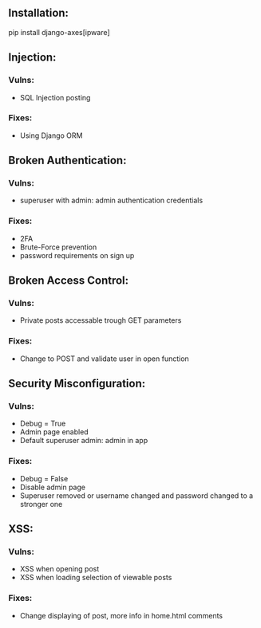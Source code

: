 ## Installation:
pip install django-axes[ipware]

## Injection:
### Vulns:
- SQL Injection posting

### Fixes:
- Using Django ORM



## Broken Authentication:
### Vulns:
- superuser with admin: admin authentication credentials
### Fixes: 
- 2FA
- Brute-Force prevention
- password requirements on sign up



## Broken Access Control:
### Vulns:
- Private posts accessable trough GET parameters
### Fixes:
- Change to POST and validate user in open function




## Security Misconfiguration:
### Vulns:
- Debug = True
- Admin page enabled
- Default superuser admin: admin in app

### Fixes:
- Debug = False
- Disable admin page
- Superuser removed or username changed and password changed to a stronger one



## XSS:
### Vulns:
- XSS when opening post
- XSS when loading selection of viewable posts
### Fixes:
- Change displaying of post, more info in home.html comments
